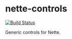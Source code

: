 nette-controls
==============

[![Build Status](https://travis-ci.org/tacoberu/nette-controls.svg?branch=master)](https://travis-ci.org/tacoberu/nette-controls)

Generic controls for Nette.
